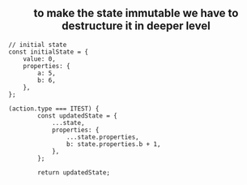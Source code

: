 <h2 align="center">to make the state immutable we have to destructure it in deeper level</h2>

```
// initial state
const initialState = {
    value: 0,
    properties: {
        a: 5,
        b: 6,
    },
};
```

```
(action.type === ITEST) {
        const updatedState = {
            ...state,
            properties: {
                ...state.properties,
                b: state.properties.b + 1,
            },
        };

        return updatedState;
```